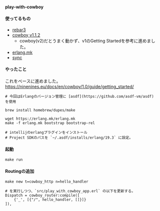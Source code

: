 #### play-with-cowboy

#### 使ってるもの
- [rebar3](https://github.com/erlang/rebar3)
- [cowboy v1.1.2](https://github.com/ninenines/cowboy)
  - cowboy(v2)だとうまく動かず、v1のGetting Startedを参考に進めました。
- [erlang.mk](https://erlang.mk/erlang.mk)
- [sync](https://github.com/rustyio/sync)

#### やったこと
これをベースに進めました。
https://ninenines.eu/docs/en/cowboy/1.0/guide/getting_started/

```
# 今回はErlangのバージョン管理に [asdf](https://github.com/asdf-vm/asdf) を使用

brew install homebrew/dupes/make

wget https://erlang.mk/erlang.mk
make -f erlang.mk bootstrap bootstrap-rel

# intellijのerlangプラグインをインストール
# Project SDKのパスを `~/.asdf/installs/erlang/19.3` に設定。
```

#### 起動

```
make run
```

#### Routingの追加

```
make new t=cowboy_http n=hello_handler

# を実行しつつ、`src/play_with_cowboy_app.erl` の以下を更新する。
Dispatch = cowboy_router:compile([
    {'_', [{"/", hello_handler, []}]}
]),
```